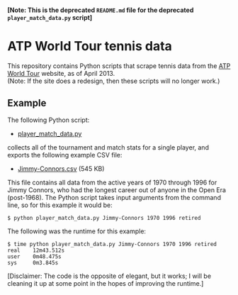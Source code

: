 #### [Note: This is the deprecated `README.md` file for the deprecated `player_match_data.py` script]

# ATP World Tour tennis data

This repository contains Python scripts that scrape tennis data from the <a href="http://www.atpworldtour.com/" target="_blank">ATP World Tour</a> website, as of April 2013. 
<br />
(Note: If the site does a redesign, then these scripts will no longer work.)

## Example
The following Python script: 

* <a href="https://github.com/serve-and-volley/atp-world-tour-tennis-data/blob/master/python/deprecated/v1/player_match_data.py" target="_blank">player_match_data.py</a>

collects all of the tournament and match stats for a single player, and exports the following example CSV file:

* <a href="https://github.com/serve-and-volley/atp-world-tour-tennis-data/blob/master/csv/previous_versions/retired_players/Jimmy-Connors.csv" target="_blank">Jimmy-Connors.csv</a> (545 KB)

This file contains all data from the active years of 1970 through 1996 for Jimmy Connors, who had the longest career out of anyone in the Open Era (post-1968). The Python script takes input arguments from the command line, so for this example it would be:

```
$ python player_match_data.py Jimmy-Connors 1970 1996 retired
```

The following was the runtime for this example:

```
$ time python player_match_data.py Jimmy-Connors 1970 1996 retired
real    12m43.512s
user    0m48.475s
sys     0m3.845s
```

[Disclaimer: The code is the opposite of elegant, but it works; I will be cleaning it up at some point in the hopes of improving the runtime.]
